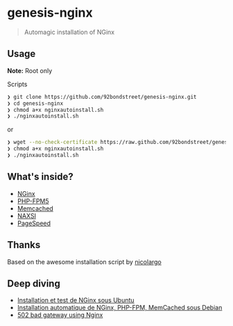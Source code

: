 # genesis-nginx

> Automagic installation of NGinx


## Usage

**Note:** Root only

Scripts

```sh
❯ git clone https://github.com/92bondstreet/genesis-nginx.git
❯ cd genesis-nginx
❯ chmod a+x nginxautoinstall.sh
❯ ./nginxautoinstall.sh
```

or

```sh
❯ wget --no-check-certificate https://raw.github.com/92bondstreet/genesis-nginx/master/nginxautoinstall.sh
❯ chmod a+x nginxautoinstall.sh
❯ ./nginxautoinstall.sh

```

## What's inside?

* [NGinx](http://nginx.org/)
* [PHP-FPM5](http://php-fpm.org/)
* [Memcached](http://memcached.org/)
* [NAXSI](https://github.com/nbs-system/naxsi)
* [PageSpeed](https://github.com/pagespeed/ngx_pagespeed)


## Thanks

Based on the awesome installation script by [nicolargo](https://github.com/nicolargo/debianpostinstall/blob/master/nginxautoinstall.sh)

## Deep diving

* [Installation et test de NGinx sous Ubuntu](http://blog.nicolargo.com/2011/01/installation-et-test-de-nginx-sous-ubuntu.html)
* [Installation automatique de NGinx, PHP-FPM, MemCached sous Debian](http://blog.nicolargo.com/2011/01/installation-automatique-de-nginx-php-fpm-memcached-sous-debian.html)
* [502 bad gateway using Nginx](http://www.nginxtips.com/502-bad-gateway-using-nginx/)
